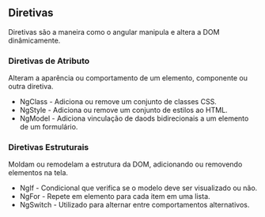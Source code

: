 ## Diretivas

Diretivas são a maneira como o angular manipula e altera a DOM dinâmicamente.

### Diretivas de Atributo

Alteram a aparência ou comportamento de um elemento, componente ou outra diretiva.

* NgClass - Adiciona ou remove um conjunto de classes CSS.
* NgStyle - Adiciona ou remove um conjunto de estilos ao HTML.
* NgModel - Adiciona vinculação de daods bidirecionais a um elemento de um formulário.

### Diretivas Estruturais

Moldam ou remodelam a estrutura da DOM, adicionando ou removendo elementos na tela.

* NgIf - Condicional que verifica se o modelo deve ser visualizado ou não.
* NgFor - Repete em elemento para cada item em uma lista.
* NgSwitch - Utilizado para alternar entre comportamentos alternativos.